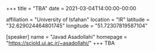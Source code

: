 +++
title = "TBA"
date = 2021-03-04T14:00:00-00:00

affiliation = "University of Isfahan"
location = "IR"
latitude = "32.629024464801745"
longitude = "51.72307819587104"

[speaker]
  name = "Javad Asadollahi"
  homepage = "https://sciold.ui.ac.ir/~asadollahi/"
+++
TBA
